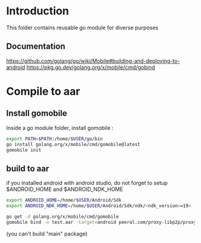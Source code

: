 # Introduction

This folder contains reusable go module for diverse purposes

## Documentation

https://github.com/golang/go/wiki/Mobile#building-and-deploying-to-android
https://pkg.go.dev/golang.org/x/mobile/cmd/gobind

# Compile to aar

## Install gomobile

Inside a go module folder, install gomobile :
```bash
export PATH=$PATH:/home/$USER/go/bin
go install golang.org/x/mobile/cmd/gomobile@latest
gomobile init
```

## build to aar

if you installed android with android studio, do not forget to setup $ANDROID_HOME and $ANDROID_NDK_HOME
```bash
export ANDROID_HOME=/home/$USER/Android/Sdk
export ANDROID_NDK_HOME=/home/$USER/Android/Sdk/ndk/<ndk_version>=19>
```

```bash
go get -d golang.org/x/mobile/cmd/gomobile
gomobile bind -o test.aar -target=android peeral.com/proxy-libp2p/proxy
```
(you can't build "main" package)